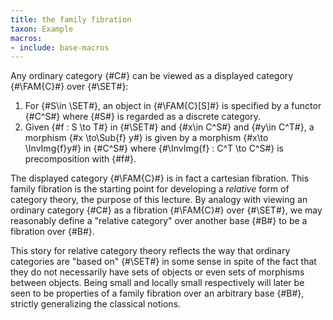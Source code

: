 ```yaml
---
title: the family fibration
taxon: Example
macros:
- include: base-macros
---
```


Any ordinary category {#C#} can be viewed as a displayed category {#\FAM{C}#} over {#\SET#}:

1. For {#S\in \SET#}, an object in {#\FAM{C}[S]#} is specified by a functor {#C^S#}
   where {#S#} is regarded as a discrete category.
2. Given {#f : S \to T#} in {#\SET#} and {#x\in C^S#} and {#y\in C^T#}, a morphism
   {#x \to\Sub{f} y#} is given by a morphism {#x\to \InvImg{f}y#} in {#C^S#} where
   {#\InvImg{f} : C^T \to C^S#} is precomposition with {#f#}.

The displayed category {#\FAM{C}#} is in fact a cartesian fibration. This family
fibration is the starting point for developing a *relative* form of category
theory, the purpose of this lecture. By analogy with viewing an ordinary
category {#C#} as a fibration {#\FAM{C}#} over {#\SET#}, we may reasonably define a
"relative category" over another base {#B#} to be a fibration over {#B#}.

This story for relative category theory reflects the way that ordinary
categories are "based on" {#\SET#} in some sense in spite of the fact that they
do not necessarily have sets of objects or even sets of morphisms between
objects. Being small and locally small respectively will later be seen to be
properties of a family fibration over an arbitrary base {#B#}, strictly
generalizing the classical notions.
